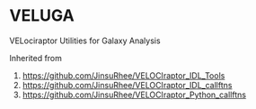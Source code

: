 # VELUGA
VELociraptor Utilities for Galaxy Analysis

Inherited from 
1) https://github.com/JinsuRhee/VELOCIraptor_IDL_Tools
2) https://github.com/JinsuRhee/VELOCIraptor_IDL_callftns
3) https://github.com/JinsuRhee/VELOCIraptor_Python_callftns
